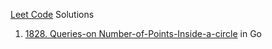 [Leet Code](https://leetcode.com/problemset) Solutions

1. [1828. Queries-on Number-of-Points-Inside-a-circle](https://leetcode.com/problems/queries-on-number-of-points-inside-a-circle/description/) in Go
